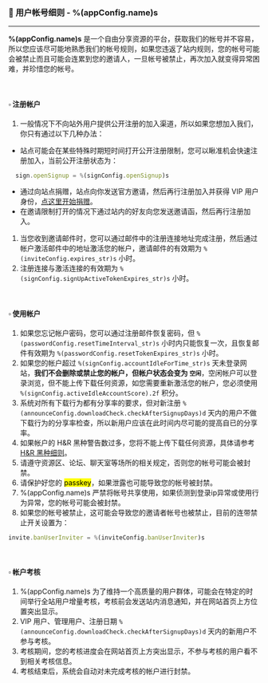 ### :orange_book: 用户帐号细则 - %(appConfig.name)s
---
**%(appConfig.name)s** 是一个自由分享资源的平台，获取我们的帐号并不容易，所以您应该尽可能地熟悉我们的帐号规则，如果您违返了站内规则，您的帐号可能会被禁止而且可能会连累到您的邀请人，一旦帐号被禁止，再次加入就变得异常困难，并珍惜您的帐号。

&emsp;

#### :white_small_square: 注册帐户
1. 一般情况下不向站外用户提供公开注册的加入渠道，所以如果您想加入我们，你只有通过以下几种办法：
  * 站点可能会在某些特殊时期短时间打开公开注册限制，您可以瞅准机会快速注册加入，当前公开注册状态为：
  ```javascript
	sign.openSignup = %(signConfig.openSignup)s
  ```
  * 通过向站点捐赠，站点向你发送官方邀请，然后再行注册加入并获得 VIP 用户身份，[点这里开始捐赠](/vip/rules)。
  * 在邀请限制打开的情况下通过站内的好友向您发送邀请函，然后再行注册加入。
  
1. 当您收到邀请邮件时，您可以通过邮件中的注册连接地址完成注册，然后通过帐户激活邮件中的地址激活您的帐户，邀请邮件的有效期为 `%(inviteConfig.expires_str)s` 小时。
1. 注册连接与激活连接的有效期为 `%(signConfig.signUpActiveTokenExpires_str)s` 小时。

&emsp;

#### :white_small_square: 使用帐户

1. 如果您忘记帐户密码，您可以通过注册邮件恢复密码，但 `%(passwordConfig.resetTimeInterval_str)s` 小时内只能恢复一次，且恢复邮件有效期为 `%(passwordConfig.resetTokenExpires_str)s` 小时。
1. 如果您的帐户超过 `%(signConfig.accountIdleForTime_str)s` 天未登录网站，**我们不会删除或禁止您的帐户，但帐户状态会变为 `空闲`**，空闲帐户可以登录浏览，但不能上传下载任何资源，如您需要重新激活您的帐户，您必须使用 `%(signConfig.activeIdleAccountScore).2f` 积分。
1. 系统对所有下载行为都有分享率的要求，但对新注册 `%(announceConfig.downloadCheck.checkAfterSignupDays)d` 天内的用户不做下载行为的分享率检查，所以新用户应该在此时间内尽可能的提高自已的分享率。
1. 如果帐户的 H&R 黑种警告数过多，您将不能上传下载任何资源，具体请参考 [H&R 黑种细则](/about/manual/hnrRules)。
1. 请遵守资源区、论坛、聊天室等场所的相关规定，否则您的帐号可能会被封禁。
1. 请保护好您的 <mark>passkey</mark>，如果泄露也可能导致您的帐号被封禁。
1. %(appConfig.name)s 严禁将帐号共享使用，如果侦测到登录ip异常或使用行为异常，您的帐号可能会被封禁。
1. 如果您的帐号被禁止，这可能会导致您的邀请者帐号也被禁止，目前的连带禁止开关设置为：
```javascript
invite.banUserInviter = %(inviteConfig.banUserInviter)s
```

&emsp;

#### :white_small_square: 帐户考核

1. %(appConfig.name)s 为了维持一个高质量的用户群体，可能会在特定的时间举行全站用户增量考核，考核前会发送站内消息通知，并在网站首页上方位置突出显示。
1. VIP 用户、管理用户、注册日期 `%(announceConfig.downloadCheck.checkAfterSignupDays)d` 天内的新用户不参与考核。
1. 考核期间，您的考核进度会在网站首页上方突出显示，不参与考核的用户看不到相关考核信息。
1. 考核结束后，系统会自动对未完成考核的帐户进行封禁。